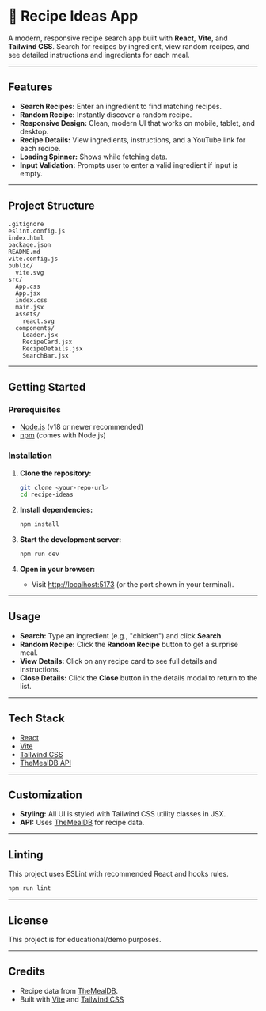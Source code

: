 # 🍳 Recipe Ideas App

A modern, responsive recipe search app built with **React**, **Vite**, and **Tailwind CSS**. Search for recipes by ingredient, view random recipes, and see detailed instructions and ingredients for each meal.

---

## Features

- **Search Recipes:** Enter an ingredient to find matching recipes.
- **Random Recipe:** Instantly discover a random recipe.
- **Responsive Design:** Clean, modern UI that works on mobile, tablet, and desktop.
- **Recipe Details:** View ingredients, instructions, and a YouTube link for each recipe.
- **Loading Spinner:** Shows while fetching data.
- **Input Validation:** Prompts user to enter a valid ingredient if input is empty.

---

## Project Structure

```
.gitignore
eslint.config.js
index.html
package.json
README.md
vite.config.js
public/
  vite.svg
src/
  App.css
  App.jsx
  index.css
  main.jsx
  assets/
    react.svg
  components/
    Loader.jsx
    RecipeCard.jsx
    RecipeDetails.jsx
    SearchBar.jsx
```

---

## Getting Started

### Prerequisites

- [Node.js](https://nodejs.org/) (v18 or newer recommended)
- [npm](https://www.npmjs.com/) (comes with Node.js)

### Installation

1. **Clone the repository:**
   ```sh
   git clone <your-repo-url>
   cd recipe-ideas
   ```

2. **Install dependencies:**
   ```sh
   npm install
   ```

3. **Start the development server:**
   ```sh
   npm run dev
   ```

4. **Open in your browser:**
   - Visit [http://localhost:5173](http://localhost:5173) (or the port shown in your terminal).

---

## Usage

- **Search:** Type an ingredient (e.g., "chicken") and click **Search**.
- **Random Recipe:** Click the **Random Recipe** button to get a surprise meal.
- **View Details:** Click on any recipe card to see full details and instructions.
- **Close Details:** Click the **Close** button in the details modal to return to the list.

---

## Tech Stack

- [React](https://react.dev/)
- [Vite](https://vitejs.dev/)
- [Tailwind CSS](https://tailwindcss.com/)
- [TheMealDB API](https://www.themealdb.com/api.php)

---

## Customization

- **Styling:** All UI is styled with Tailwind CSS utility classes in JSX.
- **API:** Uses [TheMealDB](https://www.themealdb.com/api.php) for recipe data.

---

## Linting

This project uses ESLint with recommended React and hooks rules.

```sh
npm run lint
```

---

## License

This project is for educational/demo purposes.

---

## Credits

- Recipe data from [TheMealDB](https://www.themealdb.com/).
- Built with [Vite](https://vitejs.dev/) and [Tailwind CSS](https://tailwindcss.com/)
